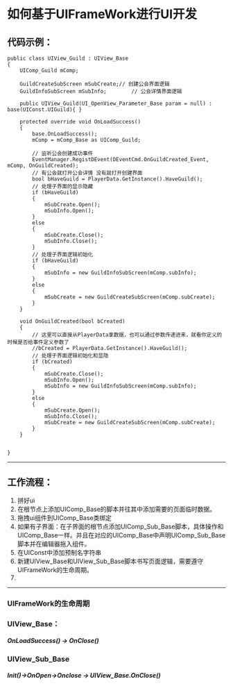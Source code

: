 # 如何基于UIFrameWork进行UI开发
## 代码示例：
```
public class UIView_Guild : UIView_Base
{
    UIComp_Guild mComp;

    GuildCreateSubScreen mSubCreate;// 创建公会界面逻辑
    GuildInfoSubScreen mSubInfo;        // 公会详情界面逻辑

    public UIView_Guild(UI_OpenView_Parameter_Base param = null) : base(UIConst.UIGuild){ }

    protected override void OnLoadSuccess()
    {
        base.OnLoadSuccess();
        mComp = mComp_Base as UIComp_Guild;

        // 监听公会创建成功事件
        EventManager.RegistDEvent(DEventCmd.OnGuildCreated_Event, mComp, OnGuildCreated);
        // 有公会就打开公会详情 没有就打开创建界面
        bool bHaveGuild = PlayerData.GetInstance().HaveGuild();
        // 处理子界面的显示隐藏
        if (bHaveGuild)
        {
            mSubCreate.Open();
            mSubInfo.Open();
        }
        else
        {
            mSubCreate.Close();
            mSubInfo.Close();
        }
        // 处理子界面逻辑初始化
        if (bHaveGuild) 
        {
            mSubInfo = new GuildInfoSubScreen(mComp.subInfo);
        }
        else
        {
            mSubCreate = new GuildCreateSubScreen(mComp.subCreate);
        }
    }

    void OnGuildCreated(bool bCreated)
    {
        // 这里可以直接从PlayerData拿数据，也可以通过参数传递进来，就看你定义的时候是否给事件定义参数了
        //bCreated = PlayerData.GetInstance().HaveGuild();
        // 处理子界面逻辑初始化和显隐
        if (bCreated)
        {
            mSubCreate.Close();
            mSubInfo.Open();
            mSubInfo = new GuildInfoSubScreen(mComp.subInfo);
        }
        else
        {
            mSubCreate.Open();
            mSubInfo.Close();
            mSubCreate = new GuildCreateSubScreen(mComp.subCreate);
        }
    }


}

```
---
## 工作流程：
1. 拼好ui
2. 在根节点上添加UIComp_Base的脚本并往其中添加需要的页面临时数据。
3. 拖拽ui组件到UIComp_Base类绑定
4. 如果有子界面：在子界面的根节点添加UIComp_Sub_Base脚本，具体操作和UIComp_Base一样。并且在对应的UIComp_Base中声明UIComp_Sub_Base脚本并在编辑器拖入组件。
5. 在UIConst中添加预制名字符串
6. 新建UIView_Base和UIView_Sub_Base脚本书写页面逻辑，需要遵守UIFrameWork的生命周期。
7. 
---
### UIFrameWork的生命周期
### UIView_Base：
##### OnLoadSuccess() -> OnClose()

### UIView_Sub_Base
##### Init()->OnOpen->Onclose -> UIView_Base.OnClose()